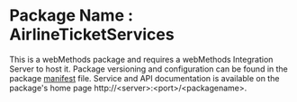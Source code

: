 # Package Name : AirlineTicketServices
This is a webMethods package and requires a webMethods Integration Server to host it. Package versioning and configuration can be found in the package [manifest](./AirlineTicketServices/manifest.v3) file. Service and API documentation is available on the package's home page http://&lt;server&gt;:&lt;port&gt;/&lt;packagename>.